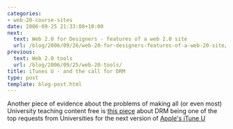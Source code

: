```yaml
---
categories:
- web-20-course-sites
date: 2006-09-25 21:33:08+10:00
next:
  text: Web 2.0 for Designers - features of a web 2.0 site
  url: /blog/2006/09/26/web-20-for-designers-features-of-a-web-20-site/
previous:
  text: Web 2.0 tools
  url: /blog/2006/09/25/web-20-tools/
title: iTunes U - and the call for DRM
type: post
template: blog-post.html
---
```

Another piece of evidence about the problems of making all (or even most) University teaching content free is [this piece](http://www.tuaw.com/2006/09/23/fairplay-coming-to-a-classroom-near-you/) about DRM being one of the top requests from Universities for the next version of [Apple's iTune U](http://www.apple.com/education/solutions/itunes_u/)